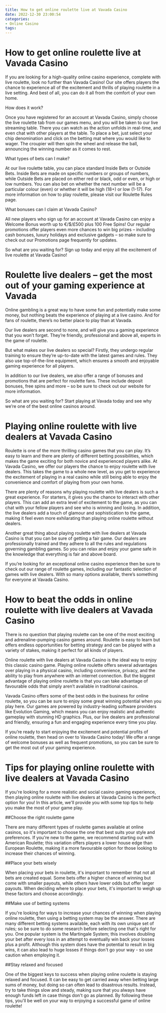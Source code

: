 ```yaml
---
title: How to get online roulette live at Vavada Casino
date: 2022-12-30 23:00:54
categories:
- Online Casino
tags:
---
```



#  How to get online roulette live at Vavada Casino

If you are looking for a high-quality online casino experience, complete with live roulette, look no further than Vavada Casino! Our site offers players the chance to experience all of the excitement and thrills of playing roulette in a live setting. And best of all, you can do it all from the comfort of your own home.

How does it work?

Once you have registered for an account at Vavada Casino, simply choose the live roulette tab from our games menu, and you will be taken to our live streaming table. There you can watch as the action unfolds in real-time, and even chat with other players at the table. To place a bet, just select your chip denomination and click on the betting mat where you would like to wager. The croupier will then spin the wheel and release the ball, announcing the winning number as it comes to rest.

What types of bets can I make?

At our live roulette table, you can place standard Inside Bets or Outside Bets. Inside Bets are made on specific numbers or groups of numbers, while Outside Bets are placed on either red or black, odd or even, or high or low numbers. You can also bet on whether the next number will be a particular colour (even) or whether it will be high (18+) or low (1-17). For more information on how to play roulette, please visit our Roulette Rules page.

What bonuses can I claim at Vavada Casino?

All new players who sign up for an account at Vavada Casino can enjoy a Welcome Bonus worth up to €/$/£500 plus 100 Free Spins! Our regular promotions offer players even more chances to win big prizes – including cash bonuses, luxury holidays and exclusive gadgets – so make sure to check out our Promotions page frequently for updates.

So what are you waiting for? Sign up today and enjoy all the excitement of live roulette at Vavada Casino!

#  Roulette live dealers – get the most out of your gaming experience at Vavada

Online gambling is a great way to have some fun and potentially make some money, but nothing beats the experience of playing at a live casino. And for fans of roulette, there’s no better place to play than at Vavada.

Our live dealers are second to none, and will give you a gaming experience that you won’t forget. They’re friendly, professional and above all, experts in the game of roulette.

But what makes our live dealers so special? Firstly, they undergo regular training to ensure they’re up-to-date with the latest games and rules. They also use top-of-the-line equipment, which ensures a smooth and enjoyable gaming experience for all players.

In addition to our live dealers, we also offer a range of bonuses and promotions that are perfect for roulette fans. These include deposit bonuses, free spins and more – so be sure to check out our website for more information.

So what are you waiting for? Start playing at Vavada today and see why we’re one of the best online casinos around.

#  Playing online roulette with live dealers at Vavada Casino

Roulette is one of the more thrilling casino games that you can play. It’s easy to learn and there are plenty of different betting possibilities, which makes the game exciting for both novice and experienced players alike. At Vavada Casino, we offer our players the chance to enjoy roulette with live dealers. This takes the game to a whole new level, as you get to experience the excitement of playing in a real casino while still being able to enjoy the convenience and comfort of playing from your own home.

There are plenty of reasons why playing roulette with live dealers is such a great experience. For starters, it gives you the chance to interact with other players. This can add an extra level of excitement to the game, as you can chat with your fellow players and see who is winning and losing. In addition, the live dealers add a touch of glamour and sophistication to the game, making it feel even more exhilarating than playing online roulette without dealers.

Another great thing about playing roulette with live dealers at Vavada Casino is that you can be sure of getting a fair game. Our dealers are professionally trained and they adhere to all the rules and regulations governing gambling games. So you can relax and enjoy your game safe in the knowledge that everything is fair and above board.

If you’re looking for an exceptional online casino experience then be sure to check out our range of roulette games, including our fantastic selection of games with live dealers. With so many options available, there’s something for everyone at Vavada Casino.

#  How to beat the odds in online roulette with live dealers at Vavada Casino

There is no question that playing roulette can be one of the most exciting and adrenaline-pumping casino games around. Roulette is easy to learn but offers endless opportunities for betting strategy and can be played with a variety of stakes, making it perfect for all kinds of players.

Online roulette with live dealers at Vavada Casino is the ideal way to enjoy this classic casino game. Playing online roulette offers several advantages over playing in a physical casino, including convenience, privacy, and the ability to play from anywhere with an internet connection. But the biggest advantage of playing online roulette is that you can take advantage of favourable odds that simply aren’t available in traditional casinos.

Vavada Casino offers some of the best odds in the business for online roulette, so you can be sure to enjoy some great winning potential when you play here. Our games are powered by industry-leading software providers like Evolution Gaming, which means you can enjoy realistic and authentic gameplay with stunning HD graphics. Plus, our live dealers are professional and friendly, ensuring a fun and engaging experience every time you play.

If you’re ready to start enjoying the excitement and potential profits of online roulette, then head on over to Vavada Casino today! We offer a range of welcome bonuses as well as frequent promotions, so you can be sure to get the most out of your gaming experience.

#  Tips for playing online roulette with live dealers at Vavada Casino

If you're looking for a more realistic and social casino gaming experience, then playing online roulette with live dealers at Vavada Casino is the perfect option for you! In this article, we'll provide you with some top tips to help you make the most of your game play.

##Choose the right roulette game

There are many different types of roulette games available at online casinos, so it's important to choose the one that best suits your style and preferences. If you're new to the game, we recommend starting out with American Roulette; this variation offers players a lower house edge than European Roulette, making it a more favourable option for those looking to increase their chances of winning.

##Place your bets wisely

When placing your bets in roulette, it's important to remember that not all bets are created equal. Some bets offer a higher chance of winning but come with smaller payouts, while others have lower odds but offer larger payouts. When deciding where to place your bets, it's important to weigh up these factors and choose accordingly.

##Make use of betting systems

If you're looking for ways to increase your chances of winning when playing online roulette, then using a betting system may be the answer. There are many different betting systems available, each with its own unique set of rules; so be sure to do some research before selecting one that's right for you. One popular system is the Martingale System; this involves doubling your bet after every loss in an attempt to eventually win back your losses plus a profit. Although this system does have the potential to result in big wins, it can also lead to huge losses if things don't go your way - so use caution when employing it.

##Stay relaxed and focused

One of the biggest keys to success when playing online roulette is staying relaxed and focused. It can be easy to get carried away when betting large sums of money, but doing so can often lead to disastrous results. Instead, try to take things slow and steady, making sure that you always have enough funds left in case things don't go as planned. By following these tips, you'll be well on your way to enjoying a successful game of online roulette!